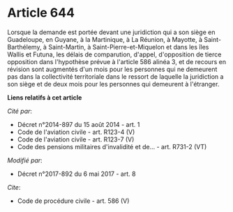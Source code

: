 # Article 644

Lorsque la demande est portée devant une juridiction qui a son siège en Guadeloupe, en Guyane, à la Martinique, à La Réunion,
à Mayotte, à Saint-Barthélemy, à Saint-Martin, à Saint-Pierre-et-Miquelon et dans les îles Wallis et Futuna, les délais de
comparution, d'appel, d'opposition de tierce opposition dans l'hypothèse prévue à l'article 586 alinéa 3, et de recours en
révision sont augmentés d'un mois pour les personnes qui ne demeurent pas dans la collectivité territoriale dans le ressort
de laquelle la juridiction a son siège et de deux mois pour les personnes qui demeurent à l'étranger.

**Liens relatifs à cet article**

_Cité par_:

  - Décret n°2014-897 du 15 août 2014 - art. 1
  - Code de l'aviation civile - art. R123-4 (V)
  - Code de l'aviation civile - art. R123-7 (V)
  - Code des pensions militaires d'invalidité et de... - art. R731-2 (VT)

_Modifié par_:

  - Décret n°2017-892 du 6 mai 2017 - art. 8

_Cite_:

  - Code de procédure civile - art. 586 (V)
